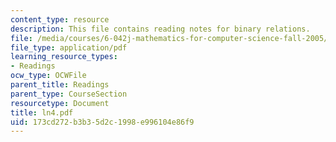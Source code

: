 ```yaml
---
content_type: resource
description: This file contains reading notes for binary relations.
file: /media/courses/6-042j-mathematics-for-computer-science-fall-2005/173cd272b3b35d2c1998e996104e86f9_ln4.pdf
file_type: application/pdf
learning_resource_types:
- Readings
ocw_type: OCWFile
parent_title: Readings
parent_type: CourseSection
resourcetype: Document
title: ln4.pdf
uid: 173cd272-b3b3-5d2c-1998-e996104e86f9
---
```

